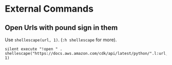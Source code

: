 External Commands
===

Open Urls with pound sign in them
---

Use `shellescape(url, 1)`. (`:h shellescape` for more).

```vim
silent execute "!open " . shellescape("https://docs.aws.amazon.com/cdk/api/latest/python/".l:url, 1)
```
